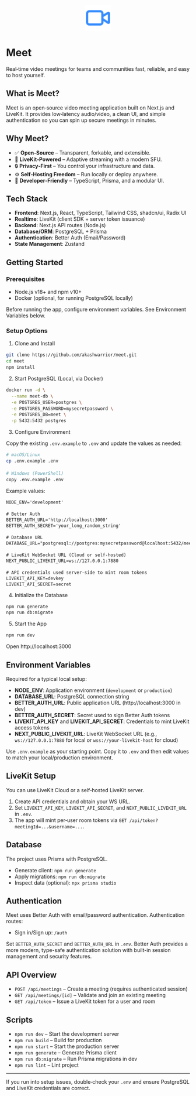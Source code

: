 <p align="center">
  <img src="public/icon.svg" alt="Meet Logo" width="72"/>
</p>

# Meet

Real‑time video meetings for teams and communities fast, reliable, and easy to host yourself.

## What is Meet?

Meet is an open‑source video meeting application built on Next.js and LiveKit. It provides low‑latency audio/video, a clean UI, and simple authentication so you can spin up secure meetings in minutes.

## Why Meet?

- ✅ **Open‑Source** – Transparent, forkable, and extensible.
- 🦾 **LiveKit‑Powered** – Adaptive streaming with a modern SFU.
- 🔒 **Privacy‑First** – You control your infrastructure and data.
- ⚙️ **Self‑Hosting Freedom** – Run locally or deploy anywhere.
- 🚀 **Developer‑Friendly** – TypeScript, Prisma, and a modular UI.

## Tech Stack

- **Frontend**: Next.js, React, TypeScript, Tailwind CSS, shadcn/ui, Radix UI
- **Realtime**: LiveKit (client SDK + server token issuance)
- **Backend**: Next.js API routes (Node.js)
- **Database/ORM**: PostgreSQL + Prisma
- **Authentication**: Better Auth (Email/Password)
- **State Management**: Zustand

## Getting Started

### Prerequisites

- Node.js v18+ and npm v10+
- Docker (optional, for running PostgreSQL locally)

Before running the app, configure environment variables. See Environment Variables below.

### Setup Options

1. Clone and Install

```bash
git clone https://github.com/akashwarrior/meet.git
cd meet
npm install
```

2. Start PostgreSQL (Local, via Docker)

```bash
docker run -d \
  --name meet-db \
  -e POSTGRES_USER=postgres \
  -e POSTGRES_PASSWORD=mysecretpassword \
  -e POSTGRES_DB=meet \
  -p 5432:5432 postgres
```

3. Configure Environment

Copy the existing `.env.example` to `.env` and update the values as needed:

```bash
# macOS/Linux
cp .env.example .env

# Windows (PowerShell)
copy .env.example .env
```

Example values:

```env
NODE_ENV='development'

# Better Auth
BETTER_AUTH_URL='http://localhost:3000'
BETTER_AUTH_SECRET='your_long_random_string'

# Database URL
DATABASE_URL="postgresql://postgres:mysecretpassword@localhost:5432/meet"

# LiveKit WebSocket URL (Cloud or self-hosted)
NEXT_PUBLIC_LIVEKIT_URL=ws://127.0.0.1:7880

# API credentials used server-side to mint room tokens
LIVEKIT_API_KEY=devkey
LIVEKIT_API_SECRET=secret
```

4. Initialize the Database

```bash
npm run generate
npm run db:migrate
```

5. Start the App

```bash
npm run dev
```

Open http://localhost:3000

## Environment Variables

Required for a typical local setup:

- **NODE_ENV**: Application environment (`development` or `production`)
- **DATABASE_URL**: PostgreSQL connection string
- **BETTER_AUTH_URL**: Public application URL (http://localhost:3000 in dev)
- **BETTER_AUTH_SECRET**: Secret used to sign Better Auth tokens
- **LIVEKIT_API_KEY** and **LIVEKIT_API_SECRET**: Credentials to mint LiveKit access tokens
- **NEXT_PUBLIC_LIVEKIT_URL**: LiveKit WebSocket URL (e.g., `ws://127.0.0.1:7880` for local or `wss://your-livekit-host` for cloud)

Use `.env.example` as your starting point. Copy it to `.env` and then edit values to match your local/production environment.

## LiveKit Setup

You can use LiveKit Cloud or a self‑hosted LiveKit server.

1. Create API credentials and obtain your WS URL.
2. Set `LIVEKIT_API_KEY`, `LIVEKIT_API_SECRET`, and `NEXT_PUBLIC_LIVEKIT_URL` in `.env`.
3. The app will mint per‑user room tokens via `GET /api/token?meetingId=...&username=...`.

## Database

The project uses Prisma with PostgreSQL.

- Generate client: `npm run generate`
- Apply migrations: `npm run db:migrate`
- Inspect data (optional): `npx prisma studio`

## Authentication

Meet uses Better Auth with email/password authentication. Authentication routes:

- Sign in/Sign up: `/auth`

Set `BETTER_AUTH_SECRET` and `BETTER_AUTH_URL` in `.env`. Better Auth provides a more modern, type-safe authentication solution with built-in session management and security features.

## API Overview

- `POST /api/meetings` – Create a meeting (requires authenticated session)
- `GET /api/meetings/[id]` – Validate and join an existing meeting
- `GET /api/token` – Issue a LiveKit token for a user and room

## Scripts

- `npm run dev` – Start the development server
- `npm run build` – Build for production
- `npm run start` – Start the production server
- `npm run generate` – Generate Prisma client
- `npm run db:migrate` – Run Prisma migrations in dev
- `npm run lint` – Lint project

---

If you run into setup issues, double‑check your `.env` and ensure PostgreSQL and LiveKit credentials are correct.
